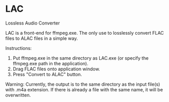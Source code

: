 # LAC
Lossless Audio Converter

LAC is a front-end for ffmpeg.exe. The only use to losslessly convert FLAC files to ALAC files in a simple way.

Instructions:
1) Put ffmpeg.exe in the same directory as LAC.exe (or specify the ffmpeg.exe path in the application).
2) Drag FLAC files onto application window.
3) Press "Convert to ALAC" button.

Warning:
Currently, the output is to the same directory as the input file(s) with .m4a extension. If there is already a file with the same name, it will be overwritten.

